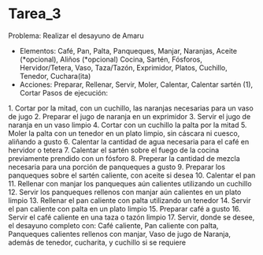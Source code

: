 # Tarea_3
Problema: Realizar el desayuno de Amaru
* Elementos: Café, Pan, Palta, Panqueques, Manjar, Naranjas, Aceite (*opcional), Aliños (*opcional)
Cocina, Sartén, Fósforos, Hervidor/Tetera, Vaso, Taza/Tazón, Exprimidor, Platos, Cuchillo, Tenedor, Cuchara(ita)
* Acciones: Preparar, Rellenar, Servir, Moler, Calentar, Calentar sartén (1), Cortar
Pasos de ejecución: 
<INICIO>
1. Cortar por la mitad, con un cuchillo, las naranjas necesarias para un vaso de jugo
2. Preparar el jugo de naranja en un exprimidor
3. Servir el jugo de naranja en un vaso limpio
4. Cortar con un cuchillo la palta por la mitad
5. Moler la palta con un tenedor en un plato limpio, sin cáscara ni cuesco, aliñando a gusto
6. Calentar la cantidad de agua necesaria para el café en hervidor o tetera
7. Calentar el sartén sobre el fuego de la cocina previamente prendido con un fósforo
8. Preperar la cantidad de mezcla necesaria para una porción de panqueques a gusto
9. Preparar los panqueques sobre el sartén caliente, con aceite si desea
10. Calentar el pan
11. Rellenar con manjar los panqueques aún calientes utilizando un cuchillo
12. Servir los panqueques rellenos con manjar aún calientes en un plato limpio
13. Rellenar el pan caliente con palta utilizando un tenedor
14. Servir el pan caliente con palta en un plato limpio
15. Preparar café a gusto
16. Servir el café caliente en una taza o tazón limpio
17. Servir, donde se desee, el desayuno completo con: Café caliente, Pan caliente con palta, Panqueques calientes rellenos con manjar, Vaso de jugo de Naranja, además de tenedor, cucharita, y cuchillo si se requiere
<FIN>
